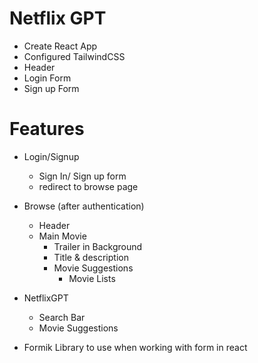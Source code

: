 # Netflix GPT

- Create React App
- Configured TailwindCSS
- Header
- Login Form
- Sign up Form


# Features
- Login/Signup
  - Sign In/ Sign up form
  - redirect to browse page
- Browse (after authentication)
  - Header
  - Main Movie
     - Trailer in Background
     - Title & description
     - Movie Suggestions
        - Movie Lists
- NetflixGPT
  - Search Bar
  - Movie Suggestions



- Formik Library to use when working with form in react 